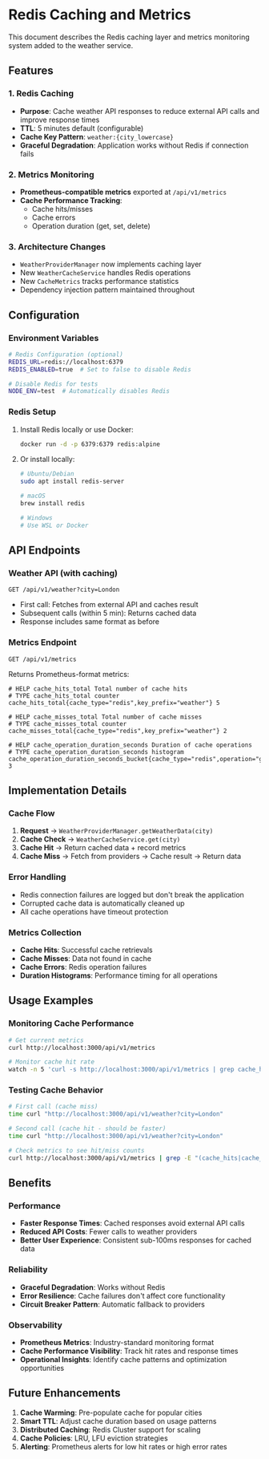 # Redis Caching and Metrics

This document describes the Redis caching layer and metrics monitoring system added to the weather service.

## Features

### 1. Redis Caching
- **Purpose**: Cache weather API responses to reduce external API calls and improve response times
- **TTL**: 5 minutes default (configurable)
- **Cache Key Pattern**: `weather:{city_lowercase}`
- **Graceful Degradation**: Application works without Redis if connection fails

### 2. Metrics Monitoring
- **Prometheus-compatible metrics** exported at `/api/v1/metrics`
- **Cache Performance Tracking**:
  - Cache hits/misses
  - Cache errors  
  - Operation duration (get, set, delete)

### 3. Architecture Changes
- `WeatherProviderManager` now implements caching layer
- New `WeatherCacheService` handles Redis operations
- New `CacheMetrics` tracks performance statistics
- Dependency injection pattern maintained throughout

## Configuration

### Environment Variables
```bash
# Redis Configuration (optional)
REDIS_URL=redis://localhost:6379
REDIS_ENABLED=true  # Set to false to disable Redis

# Disable Redis for tests
NODE_ENV=test  # Automatically disables Redis
```

### Redis Setup
1. Install Redis locally or use Docker:
   ```bash
   docker run -d -p 6379:6379 redis:alpine
   ```

2. Or install locally:
   ```bash
   # Ubuntu/Debian
   sudo apt install redis-server
   
   # macOS
   brew install redis
   
   # Windows
   # Use WSL or Docker
   ```

## API Endpoints

### Weather API (with caching)
```http
GET /api/v1/weather?city=London
```
- First call: Fetches from external API and caches result
- Subsequent calls (within 5 min): Returns cached data
- Response includes same format as before

### Metrics Endpoint
```http
GET /api/v1/metrics
```
Returns Prometheus-format metrics:
```
# HELP cache_hits_total Total number of cache hits
# TYPE cache_hits_total counter
cache_hits_total{cache_type="redis",key_prefix="weather"} 5

# HELP cache_misses_total Total number of cache misses  
# TYPE cache_misses_total counter
cache_misses_total{cache_type="redis",key_prefix="weather"} 2

# HELP cache_operation_duration_seconds Duration of cache operations
# TYPE cache_operation_duration_seconds histogram
cache_operation_duration_seconds_bucket{cache_type="redis",operation="get",le="0.001"} 3
```

## Implementation Details

### Cache Flow
1. **Request** → `WeatherProviderManager.getWeatherData(city)`
2. **Cache Check** → `WeatherCacheService.get(city)`
3. **Cache Hit** → Return cached data + record metrics
4. **Cache Miss** → Fetch from providers → Cache result → Return data

### Error Handling
- Redis connection failures are logged but don't break the application
- Corrupted cache data is automatically cleaned up
- All cache operations have timeout protection

### Metrics Collection
- **Cache Hits**: Successful cache retrievals
- **Cache Misses**: Data not found in cache
- **Cache Errors**: Redis operation failures
- **Duration Histograms**: Performance timing for all operations

## Usage Examples

### Monitoring Cache Performance
```bash
# Get current metrics
curl http://localhost:3000/api/v1/metrics

# Monitor cache hit rate
watch -n 5 'curl -s http://localhost:3000/api/v1/metrics | grep cache_hits'
```

### Testing Cache Behavior
```bash
# First call (cache miss)
time curl "http://localhost:3000/api/v1/weather?city=London"

# Second call (cache hit - should be faster)
time curl "http://localhost:3000/api/v1/weather?city=London"

# Check metrics to see hit/miss counts
curl http://localhost:3000/api/v1/metrics | grep -E "(cache_hits|cache_misses)"
```

## Benefits

### Performance
- **Faster Response Times**: Cached responses avoid external API calls
- **Reduced API Costs**: Fewer calls to weather providers
- **Better User Experience**: Consistent sub-100ms responses for cached data

### Reliability  
- **Graceful Degradation**: Works without Redis
- **Error Resilience**: Cache failures don't affect core functionality
- **Circuit Breaker Pattern**: Automatic fallback to providers

### Observability
- **Prometheus Metrics**: Industry-standard monitoring format
- **Cache Performance Visibility**: Track hit rates and response times
- **Operational Insights**: Identify cache patterns and optimization opportunities

## Future Enhancements

1. **Cache Warming**: Pre-populate cache for popular cities
2. **Smart TTL**: Adjust cache duration based on usage patterns
3. **Distributed Caching**: Redis Cluster support for scaling
4. **Cache Policies**: LRU, LFU eviction strategies
5. **Alerting**: Prometheus alerts for low hit rates or high error rates
